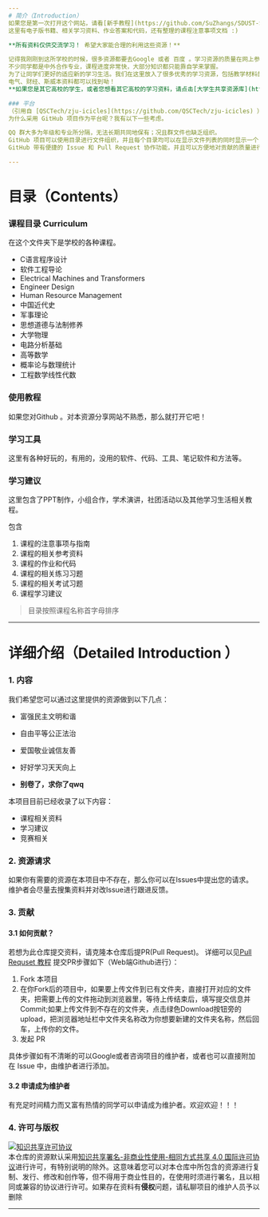 ```yaml
---
# 简介（Introduction） 
如果您是第一次打开这个网站，请看[新手教程](https://github.com/SuZhangs/SDUST-Study-Library/blob/main/%E4%BD%BF%E7%94%A8%E6%95%99%E7%A8%8B/%E6%96%B0%E4%BA%BA%E7%9C%8B%E8%BF%99%E4%B8%80%E7%AF%87%E5%B0%B1%E5%A4%9F%E5%95%A6%EF%BC%81.md)
这里有电子版书籍、相关学习资料、作业答案和代码，还有整理的课程注意事项文档 :)

**所有资料仅供交流学习！ 希望大家能合理的利用这些资源！**

记得我刚刚到这所学校的时候，很多资源都要去Google 或者 百度 。学习资源的质量在网上参差不齐，而且不一定适合我们学生。
不少同学都是中外合作专业，课程进度非常快，大部分知识都只能靠自学来掌握。
为了让同学们更好的适应新的学习生活。我们在这里放入了很多优秀的学习资源，包括教学材料的PDF版本,历年的考试试卷,优秀保研同学的笔记,并提供各种复杂的课程的优秀作业和代码进行参考。
电气、财经、斯威本资料都可以找到呦！
**如果您是其它高校的学生，或者您想看其它高校的学习资料，请点击[大学生共享资源库](https://github.com/Knowledge-Sharers/College-Student-Resource-Library)。**

### 平台
（引用自 [QSCTech/zju-icicles](https://github.com/QSCTech/zju-icicles) ）
为什么采用 GitHub 项目作为平台呢？我有以下一些考虑。

QQ 群大多为年级和专业所分隔，无法长期共同地保有；况且群文件也缺乏组织。
GitHub 项目可以使用目录进行文件组织，并且每个目录均可以在显示文件列表的同时显示一个 README，十分适合本项目的需求。
GitHub 带有便捷的 Issue 和 Pull Request 协作功能，并且可以方便地对贡献的质量进行监督和调整

---
```

# 目录（Contents）

### 课程目录 Curriculum

在这个文件夹下是学校的各种课程。

* C语言程序设计
* 软件工程导论
* Electrical Machines and Transformers
* Engineer Design
* Human Resource Management 
* 中国近代史
* 军事理论
* 思想道德与法制修养
* 大学物理
* 电路分析基础
* 高等数学
* 概率论与数理统计
* 工程数学线性代数

### 使用教程

如果您对Github 。对本资源分享网站不熟悉，那么就打开它吧！

### 学习工具
这里有各种好玩的，有用的，没用的软件、代码、工具、笔记软件和方法等。

### 学习建议
这里包含了PPT制作，小组合作，学术演讲，社团活动以及其他学习生活相关教程。



包含 

1. 课程的注意事项与指南
2. 课程的相关参考资料
3. 课程的作业和代码
4. 课程的相关练习习题
5. 课程的相关考试习题
6. 课程学习建议

> 目录按照课程名称首字母排序

-----

# 详细介绍（Detailed Introduction ） 

### 1. 内容


我们希望您可以通过这里提供的资源做到以下几点：

- 富强民主文明和谐
- 自由平等公正法治
- 爱国敬业诚信友善

- 好好学习天天向上
- **别卷了，求你了qwq**

本项目目前已经收录了以下内容：

- 课程相关资料
- 学习建议
- 竞赛相关

### 2. 资源请求

如果你有需要的资源在本项目中不存在，那么你可以在Issues中提出您的请求。维护者会尽量去搜集资料并对改Issue进行跟进反馈。

### 3. 贡献

#### 3.1 如何贡献？

若想为此仓库提交资料，请克隆本仓库后提PR(Pull Request)。 详细可以见[Pull Requset 教程](https://github.com/SuZhangs/SDUST-Study-Library/blob/main/%E4%BD%BF%E7%94%A8%E6%95%99%E7%A8%8B/Pull%20request.md)
提交PR步骤如下（Web端Github进行）：

1. Fork 本项目
2. 在你Fork后的项目中，如果要上传文件到已有文件夹，直接打开对应的文件夹，把需要上传的文件拖动到浏览器里，等待上传结束后，填写提交信息并Commit;如果上传文件到不存在的文件夹，点击绿色Download按钮旁的upload，把浏览器地址栏中文件夹名称改为你想要新建的文件夹名称，然后回车，上传你的文件。
3. 发起 PR

具体步骤如有不清晰的可以Google或者咨询项目的维护者，或者也可以直接附加在 Issue 中，由维护者进行添加。

#### 3.2 申请成为维护者

有充足时间精力而又富有热情的同学可以申请成为维护者。欢迎欢迎！！！

### 4. 许可与版权


<a rel="license" href="http://creativecommons.org/licenses/by-nc-sa/4.0/"><img alt="知识共享许可协议" style="border-width:0" src="https://i.creativecommons.org/l/by-nc-sa/4.0/88x31.png" /></a><br />本仓库的资源默认采用<a rel="license" href="http://creativecommons.org/licenses/by-nc-sa/4.0/deed.zh">知识共享署名-非商业性使用-相同方式共享 4.0 国际许可协议</a>进行许可，有特别说明的除外。这意味着您可以对本仓库中所包含的资源进行复制、发行、修改和创作等，但不得用于商业性目的，在使用时须进行署名，且以相同或兼容的协议进行许可。如果存在资料有**侵权**问题，请私聊项目的维护人员予以删除

---




